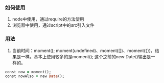 ### 如何使用
1. node中使用，通过require的方法使用
2. 浏览器中使用，通过script中的src引入文件

### 用法
1. 当前时间：moment(); moment(undefined)、moment([])、moment({})，结果是一样。基本上使用较多的是moment();
这个之前的new Date()输出是一样的。

```ruby
const now = moment();
const nowAlso = new Date();
```


